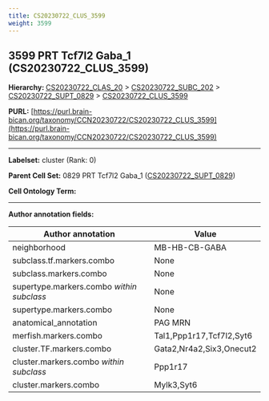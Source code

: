 ```yaml
---
title: CS20230722_CLUS_3599
weight: 3599
---
```

## 3599 PRT Tcf7l2 Gaba_1 (CS20230722_CLUS_3599)
<b>Hierarchy: </b>
[CS20230722_CLAS_20](../CS20230722_CLAS_20) >
[CS20230722_SUBC_202](../CS20230722_SUBC_202) >
[CS20230722_SUPT_0829](../CS20230722_SUPT_0829) >
[CS20230722_CLUS_3599](../CS20230722_CLUS_3599)

**PURL:** [https://purl.brain-bican.org/taxonomy/CCN20230722/CS20230722_CLUS_3599](https://purl.brain-bican.org/taxonomy/CCN20230722/CS20230722_CLUS_3599)

---


**Labelset:** cluster (Rank: 0)

**Parent Cell Set:** 0829 PRT Tcf7l2 Gaba_1 ([CS20230722_SUPT_0829](../CS20230722_SUPT_0829))



**Cell Ontology Term:** 

[MARKER GENES.]: #


---

[TRANSFERRED ANNOTATIONS.]: #


[AUTHOR ANNOTATION FIELDS.]: #


**Author annotation fields:**

| Author annotation | Value |
|-------------------|-------|
|neighborhood|MB-HB-CB-GABA|
|subclass.tf.markers.combo|None|
|subclass.markers.combo|None|
|supertype.markers.combo _within subclass_|None|
|supertype.markers.combo|None|
|anatomical_annotation|PAG MRN|
|merfish.markers.combo|Tal1,Ppp1r17,Tcf7l2,Syt6|
|cluster.TF.markers.combo|Gata2,Nr4a2,Six3,Onecut2|
|cluster.markers.combo _within subclass_|Ppp1r17|
|cluster.markers.combo|Mylk3,Syt6|
